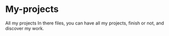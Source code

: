 # My-projects
All my projects
In there files, you can have all my projects, finish or not, and discover my work.
